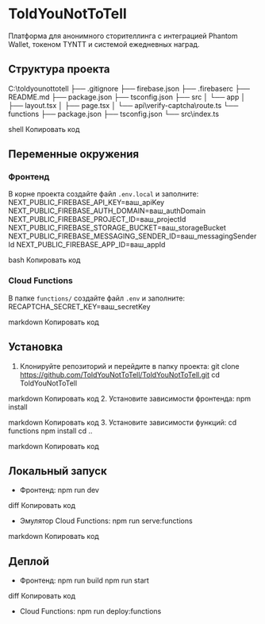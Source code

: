 # ToldYouNotToTell

Платформа для анонимного сторителлинга с интеграцией Phantom Wallet, токеном TYNTT и системой ежедневных наград.

## Структура проекта

C:\toldyounottotell ├── .gitignore ├── firebase.json ├── .firebaserc ├── README.md ├── package.json ├── tsconfig.json ├── src
│ └── app
│ ├── layout.tsx │ ├── page.tsx │ └── api\verify-captcha\route.ts └── functions
├── package.json ├── tsconfig.json └── src\index.ts

shell
Копировать код

## Переменные окружения

### Фронтенд

В корне проекта создайте файл `.env.local` и заполните:
NEXT_PUBLIC_FIREBASE_API_KEY=ваш_apiKey NEXT_PUBLIC_FIREBASE_AUTH_DOMAIN=ваш_authDomain NEXT_PUBLIC_FIREBASE_PROJECT_ID=ваш_projectId NEXT_PUBLIC_FIREBASE_STORAGE_BUCKET=ваш_storageBucket NEXT_PUBLIC_FIREBASE_MESSAGING_SENDER_ID=ваш_messagingSenderId NEXT_PUBLIC_FIREBASE_APP_ID=ваш_appId

bash
Копировать код

### Cloud Functions

В папке `functions/` создайте файл `.env` и заполните:
RECAPTCHA_SECRET_KEY=ваш_secretKey

markdown
Копировать код

## Установка

1. Клонируйте репозиторий и перейдите в папку проекта:
git clone https://github.com/ToldYouNotToTell/ToldYouNotToTell.git cd ToldYouNotToTell

markdown
Копировать код
2. Установите зависимости фронтенда:
npm install

markdown
Копировать код
3. Установите зависимости функций:
cd functions npm install cd ..

markdown
Копировать код

## Локальный запуск

- Фронтенд:
npm run dev

diff
Копировать код
- Эмулятор Cloud Functions:
npm run serve:functions

markdown
Копировать код

## Деплой

- Фронтенд:
npm run build npm run start

diff
Копировать код
- Cloud Functions:
npm run deploy:functions
